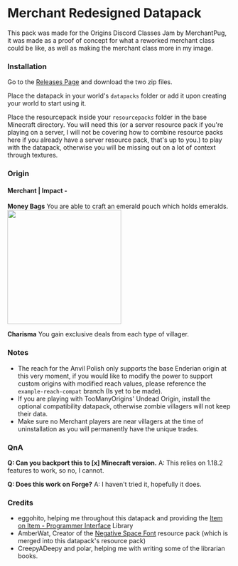 # Merchant Redesigned Datapack
This pack was made for the Origins Discord Classes Jam by MerchantPug, it was made as a proof of concept for what a reworked merchant class could be like, as well as making the merchant class more in my image.

### Installation
Go to the [Releases Page](https://github.com/MerchantPug/merchant-variant-datapack/releases) and download the two zip files.

Place the datapack in your world's `datapacks` folder or add it upon creating your world to start using it.

Place the resourcepack inside your `resourcepacks` folder in the base Minecraft directory. You will need this (or a server resource pack if you're playing on a server, I will not be covering how to combine resource packs here if you already have a server resource pack, that's up to you.) to play with the datapack, otherwise you will be missing out on a lot of context through textures.

### Origin
#### Merchant | Impact -
**Money Bags**
You are able to craft an emerald pouch which holds emeralds.
<img src="https://camo.githubusercontent.com/e400ec1b35ad38e170c3c2abc30077bd9c9dfdac4de7040b7f165a3f5676b08d/68747470733a2f2f692e696d6775722e636f6d2f4f6f516b32466a2e706e67" width="256">

**Charisma**
You gain exclusive deals from each type of villager.

### Notes
- The reach for the Anvil Polish only supports the base Enderian origin at this very moment, if you would like to modify the power to support custom origins with modified reach values, please reference the `example-reach-compat` branch (Is yet to be made).
- If you are playing with TooManyOrigins' Undead Origin, install the optional compatibility datapack, otherwise zombie villagers will not keep their data.
- Make sure no Merchant players are near villagers at the time of uninstallation as you will permanently have the unique trades.

### QnA
**Q: Can you backport this to [x] Minecraft version.**
A: This relies on 1.18.2 features to work, so no, I cannot.

**Q: Does this work on Forge?**
A: I haven't tried it, hopefully it does.

### Credits
- eggohito, helping me throughout this datapack and providing the [Item on Item - Programmer Interface](https://github.com/eggohito/ioi-pi) Library
- AmberWat, Creator of the [Negative Space Font](https://github.com/AmberWat/NegativeSpaceFont/) resource pack (which is merged into this datapack's resource pack)
- CreepyADeepy and polar, helping me with writing some of the librarian books.